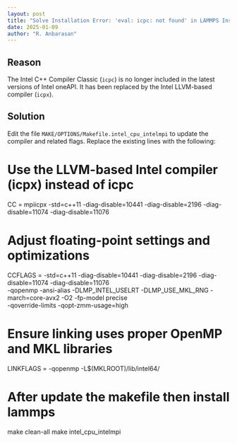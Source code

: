 ```yaml
---
layout: post
title: "Solve Installation Error: 'eval: icpc: not found' in LAMMPS Installation with oneAPI 2025"
date: 2025-01-09
author: "R. Anbarasan"
---
```


## **Reason**

The Intel C++ Compiler Classic (`icpc`) is no longer included in the latest versions of Intel oneAPI. It has been replaced by the Intel LLVM-based compiler (`icpx`).

## **Solution**

Edit the file `MAKE/OPTIONS/Makefile.intel_cpu_intelmpi` to update the compiler and related flags. Replace the existing lines with the following:

# Use the LLVM-based Intel compiler (icpx) instead of icpc

CC = mpiicpx -std=c++11 -diag-disable=10441 -diag-disable=2196 -diag-disable=11074 -diag-disable=11076

# Adjust floating-point settings and optimizations

CCFLAGS = -std=c++11 -diag-disable=10441 -diag-disable=2196 -diag-disable=11074 -diag-disable=11076 \
          -qopenmp -ansi-alias -DLMP_INTEL_USELRT -DLMP_USE_MKL_RNG -march=core-avx2 -O2 -fp-model precise \
          -qoverride-limits -qopt-zmm-usage=high

# Ensure linking uses proper OpenMP and MKL libraries

LINKFLAGS = -qopenmp -L$(MKLROOT)/lib/intel64/

# After update the makefile then install lammps

make clean-all
make intel_cpu_intelmpi

